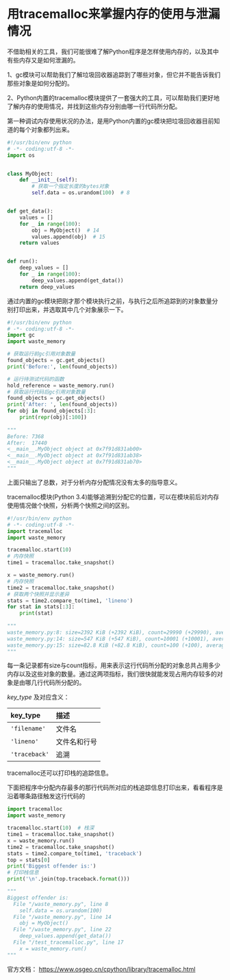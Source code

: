 # 用tracemalloc来掌握内存的使用与泄漏情况

不借助相关的工具，我们可能很难了解Python程序是怎样使用内存的，以及其中有些内存又是如何泄漏的。 

1、gc模块可以帮助我们了解垃圾回收器追踪到了哪些对象，但它并不能告诉我们那些对象是如何分配的。 

2、Python内置的tracemalloc模块提供了一套强大的工具，可以帮助我们更好地了解内存的使用情况，并找到这些内存分别由哪一行代码所分配。



第一种调试内存使用状况的办法，是用Python内置的gc模块把垃圾回收器目前知道的每个对象都列出来。

```python
#!/usr/bin/env python
# -*- coding:utf-8 -*-
import os


class MyObject:
    def __init__(self):
      	# 获取一个指定长度的bytes对象
        self.data = os.urandom(100)  # 8


def get_data():
    values = []
    for _ in range(100):
        obj = MyObject()  # 14
        values.append(obj)  # 15
    return values


def run():
    deep_values = []
    for _ in range(100):
        deep_values.append(get_data())
    return deep_values


```

通过内置的gc模块把刚才那个模块执行之前，与执行之后所追踪到的对象数量分别打印出来，并选取其中几个对象展示一下。

```python
#!/usr/bin/env python
# -*- coding:utf-8 -*-
import gc
import waste_memory

# 获取运行前gc引用对象数量
found_objects = gc.get_objects()
print('Before:', len(found_objects))

# 运行待测试代码的函数
hold_reference = waste_memory.run()
# 获取运行代码后gc引用对象数量
found_objects = gc.get_objects()
print('After: ', len(found_objects))
for obj in found_objects[:3]:
    print(repr(obj)[:100])
    
"""
Before: 7368
After:  17440
<__main__.MyObject object at 0x7f91d831ab00>
<__main__.MyObject object at 0x7f91d831ab38>
<__main__.MyObject object at 0x7f91d831ab70>
"""
```

上面只输出了总数，对于分析内存分配情况没有太多的指导意义。

tracemalloc模块(Python 3.4)能够追溯到分配它的位置，可以在模块前后对内存使用情况做个快照，分析两个快照之间的区别。

```python
#!/usr/bin/env python
# -*- coding:utf-8 -*-
import tracemalloc
import waste_memory

tracemalloc.start(10)
# 内存快照
time1 = tracemalloc.take_snapshot()

x = waste_memory.run()
# 内存快照
time2 = tracemalloc.take_snapshot()
# 获取两个快照并显示差异
stats = time2.compare_to(time1, 'lineno')
for stat in stats[:3]:
    print(stat)
    
"""
waste_memory.py:8: size=2392 KiB (+2392 KiB), count=29990 (+29990), average=82 B
waste_memory.py:14: size=547 KiB (+547 KiB), count=10001 (+10001), average=56 B
waste_memory.py:15: size=82.8 KiB (+82.8 KiB), count=100 (+100), average=848 B
"""
```

每一条记录都有size与count指标，用来表示这行代码所分配的对象总共占用多少内存以及这些对象的数量。通过这两项指标，我们很快就能发现占用内存较多的对象是由哪几行代码所分配的。

*key_type* 及对应含义：

| key_type      | 描述         |
| :------------ | :----------- |
| `'filename'`  | 文件名       |
| `'lineno'`    | 文件名和行号 |
| `'traceback'` | 追溯         |

tracemalloc还可以打印栈的追踪信息。

下面把程序中分配内存最多的那行代码所对应的栈追踪信息打印出来，看看程序是沿着哪条路径触发这行代码的

```python
import tracemalloc
import waste_memory

tracemalloc.start(10)  # 栈深
time1 = tracemalloc.take_snapshot()
x = waste_memory.run()
time2 = tracemalloc.take_snapshot()
stats = time2.compare_to(time1, 'traceback')
top = stats[0]
print('Biggest offender is:')
# 打印栈信息
print('\n'.join(top.traceback.format()))

"""
Biggest offender is:
  File "/waste_memory.py", line 8
    self.data = os.urandom(100)
  File "/waste_memory.py", line 14
    obj = MyObject()
  File "/waste_memory.py", line 22
    deep_values.append(get_data())
  File "/test_tracemalloc.py", line 17
    x = waste_memory.run()
"""
```

官方文档： https://www.osgeo.cn/cpython/library/tracemalloc.html
